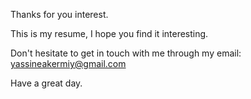 Thanks for you interest.

This is my resume, I hope you find it interesting.

Don't hesitate to get in touch with me through my email: yassineakermiy@gmail.com

Have a great day.

